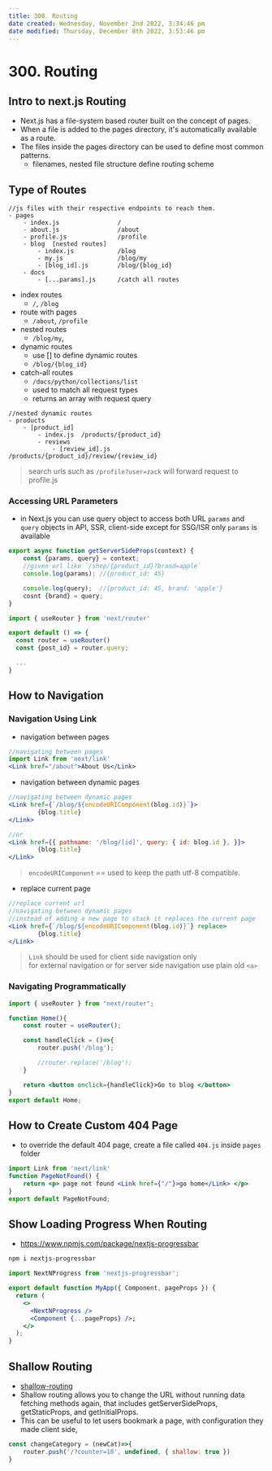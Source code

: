 ```yaml
---
title: 300. Routing
date created: Wednesday, November 2nd 2022, 3:34:46 pm
date modified: Thursday, December 8th 2022, 3:53:46 pm
---
```


# 300. Routing

## Intro to next.js Routing

- Next.js has a file-system based router built on the concept of pages.
- When a file is added to the pages directory, it's automatically available as a route.
- The files inside the pages directory can be used to define most common patterns.
	- filenames, nested file structure define routing scheme

## Type of Routes

```
//js files with their respective endpoints to reach them.
- pages
	- index.js                /
	- about.js                /about
	- profile.js              /profile
	- blog  [nested routes]
		- index.js            /blog
		- my.js               /blog/my
		- [blog_id].js        /blog/{blog_id}
	- docs
		- [...params].js      /catch all routes
```

- index routes
	- `/`, `/blog`
- route with pages
	- `/about`, `/profile`
- nested routes
	- `/blog/my`,
- dynamic routes
	- use [] to define dynamic routes
	- `/blog/{blog_id}`
- catch-all routes
	- `/docs/python/collections/list`
	- used to match all request types
	- returns an array with request query

```
//nested dynamic routes
- products
	- [product_id]
		- index.js  /products/{product_id}
		- reviews
			- [review_id].js  /products/{product_id}/review/{review_id}
```

> search urls such as `/profile?user=zack` will forward request to profile.js

### Accessing URL Parameters

- in Next.js you can use query object to access both URL `params` and `query` objects in API, SSR, client-side except for SSG/ISR only `params` is available

```js
export async function getServerSideProps(context) {  
    const {params, query} = context;
	//given url like `/shop/{product_id}?brand=apple`
	console.log(params); //{product_id: 45}

	console.log(query);  //{product_id: 45, brand: 'apple'}
	cosnt {brand} = query;
}
```

```js 
import { useRouter } from 'next/router'

export default () => {
  const router = useRouter()
  const {post_id} = router.query;

  ...
}
```

## How to Navigation

### Navigation Using Link

- navigation between pages

```jsx
//navigating between pages
import Link from 'next/link'
<Link href="/about">About Us</Link>
```

- navigation between dynamic pages

```jsx
//navigating between dynamic pages
<Link href={`/blog/${encodeURIComponent(blog.id)}`}>
        {blog.title}
</Link>

//or
<Link href={{ pathname: '/blog/[id]', query: { id: blog.id }, }}>
        {blog.title}
</Link>
```

> `encodeURIComponent` == used to keep the path utf-8 compatible.

- replace current page

```jsx
//replace current url
//navigating between dynamic pages
//instead of adding a new page to stack it replaces the current page
<Link href={`/blog/${encodeURIComponent(blog.id)}`} replace>
        {blog.title}
</Link>
```

> `Link` should be used for client side navigation only  
> for external navigation or for server side navigation use plain old `<a>`

### Navigating Programmatically

```jsx
import { useRouter } from "next/router";

function Home(){
	const router = useRouter();

	const handleClick = ()=>{
		router.push('/blog');

		//router.replace('/blog');
	}

	return <button onclick={handleClick}>Go to blog </button>
}
export default Home;
```

## How to Create Custom 404 Page

- to override the default 404 page, create a file called `404.js` inside `pages` folder

```jsx
import Link from 'next/link'
function PageNotFound() {
	return <p> page not found <Link href={"/"}>go home</Link> </p>
}
export default PageNotFound;
```

## Show Loading Progress When Routing

- <https://www.npmjs.com/package/nextjs-progressbar>

```sh
npm i nextjs-progressbar
```

```jsx
import NextNProgress from 'nextjs-progressbar';

export default function MyApp({ Component, pageProps }) {
  return (
    <>
      <NextNProgress />
      <Component {...pageProps} />;
    </>
  );
}
```

## Shallow Routing

- [shallow-routing](https://nextjs.org/docs/routing/shallow-routing)
- Shallow routing allows you to change the URL without running data fetching methods again, that includes getServerSideProps, getStaticProps, and getInitialProps.
- This can be useful to let users bookmark a page, with configuration they made client side,

```js
const changeCategory = (newCat)=>{
	router.push('/?counter=10', undefined, { shallow: true })
}
```
